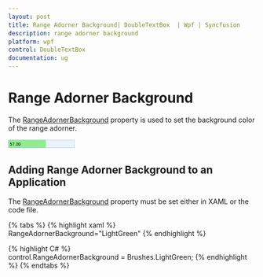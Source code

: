 ```yaml
---
layout: post
title: Range Adorner Background| DoubleTextBox  | Wpf | Syncfusion
description: range adorner background
platform: wpf
control: DoubleTextBox 
documentation: ug
---
```


# Range Adorner Background

The [RangeAdornerBackground](https://help.syncfusion.com/cr/cref_files/wpf/Syncfusion.Shared.Wpf~Syncfusion.Windows.Shared.EditorBase~RangeAdornerBackground.html) property is used to set the background color of the range adorner. 

![Range adorner background](Range-Adorner-Background_images/Range-Adorner-Background_img1.png)

## Adding Range Adorner Background to an Application 

The [RangeAdornerBackground](https://help.syncfusion.com/cr/cref_files/wpf/Syncfusion.Shared.Wpf~Syncfusion.Windows.Shared.EditorBase~RangeAdornerBackground.html) property must be set either in XAML or the code file.


{% tabs %}
{% highlight xaml %}  
RangeAdornerBackground="LightGreen" 
{% endhighlight %} 

{% highlight C# %}  
control.RangeAdornerBackground = Brushes.LightGreen;
 {% endhighlight %} 
{% endtabs %}


